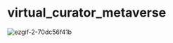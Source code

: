 # virtual_curator_metaverse
![ezgif-2-70dc56f41b](https://github.com/ccsum19/virtual_curator_metaverse/assets/41042030/826a61cc-7851-4183-9d2e-2fe7970c250e)
